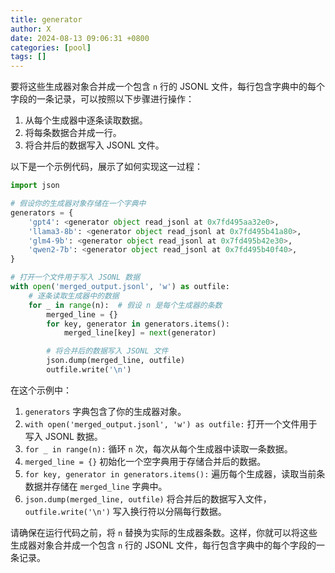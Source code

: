 ```yaml
---
title: generator
author: X
date: 2024-08-13 09:06:31 +0800
categories: [pool]
tags: []
---
```


要将这些生成器对象合并成一个包含 `n` 行的 JSONL 文件，每行包含字典中的每个字段的一条记录，可以按照以下步骤进行操作：

1. 从每个生成器中逐条读取数据。
2. 将每条数据合并成一行。
3. 将合并后的数据写入 JSONL 文件。

以下是一个示例代码，展示了如何实现这一过程：

```python
import json

# 假设你的生成器对象存储在一个字典中
generators = {
    'gpt4': <generator object read_jsonl at 0x7fd495aa32e0>,
    'llama3-8b': <generator object read_jsonl at 0x7fd495b41a80>,
    'glm4-9b': <generator object read_jsonl at 0x7fd495b42e30>,
    'qwen2-7b': <generator object read_jsonl at 0x7fd495b40f40>,
}

# 打开一个文件用于写入 JSONL 数据
with open('merged_output.jsonl', 'w') as outfile:
    # 逐条读取生成器中的数据
    for _ in range(n):  # 假设 n 是每个生成器的条数
        merged_line = {}
        for key, generator in generators.items():
            merged_line[key] = next(generator)

        # 将合并后的数据写入 JSONL 文件
        json.dump(merged_line, outfile)
        outfile.write('\n')
```

在这个示例中：

1. `generators` 字典包含了你的生成器对象。
2. `with open('merged_output.jsonl', 'w') as outfile:` 打开一个文件用于写入 JSONL 数据。
3. `for _ in range(n):` 循环 `n` 次，每次从每个生成器中读取一条数据。
4. `merged_line = {}` 初始化一个空字典用于存储合并后的数据。
5. `for key, generator in generators.items():` 遍历每个生成器，读取当前条数据并存储在 `merged_line` 字典中。
6. `json.dump(merged_line, outfile)` 将合并后的数据写入文件，`outfile.write('\n')` 写入换行符以分隔每行数据。

请确保在运行代码之前，将 `n` 替换为实际的生成器条数。这样，你就可以将这些生成器对象合并成一个包含 `n` 行的 JSONL 文件，每行包含字典中的每个字段的一条记录。
